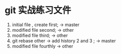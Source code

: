 # git 实战练习文件
1. initial file , create first; -> master
2. modified file second; -> other
3. modified file third; -> other
4. git rebase other -> add history 2 and 3 ; -> master
5. modified file fourthly -> other
